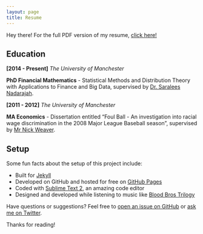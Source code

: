 ```yaml
---
layout: page
title: Resume
---
```


<p class="message">
  Hey there! For the full PDF version of my resume, <a href="/cv.pdf">click here!</a>
</p>

## Education
<p><b>[2014 - Present]</b> <i>The University of Manchester</i></p>
<b>PhD Financial Mathematics</b> - Statistical Methods and Distribution Theory with Applications to Finance and Big Data, supervised by <a href="http://www.maths.manchester.ac.uk/~saralees/">Dr. Saralees Nadarajah</a>.

<p><b>[2011 - 2012]</b> <i>The University of Manchester</i></p>
<b>MA Economics</b> - Dissertation entitled “Foul Ball - An investigation into racial wage discrimination in the 2008 Major League Baseball season”, supervised by <a href="http://www.manchester.ac.uk/research/nicholas.j.weaver/">Mr Nick Weaver</a>.


## Setup

Some fun facts about the setup of this project include:

* Built for [Jekyll](http://jekyllrb.com)
* Developed on GitHub and hosted for free on [GitHub Pages](https://pages.github.com)
* Coded with [Sublime Text 2](http://sublimetext.com), an amazing code editor
* Designed and developed while listening to music like [Blood Bros Trilogy](https://soundcloud.com/maddecent/sets/blood-bros-series)

Have questions or suggestions? Feel free to [open an issue on GitHub](https://github.com/poole/poole/issues/new) or [ask me on Twitter](https://twitter.com/mdo).

Thanks for reading!
